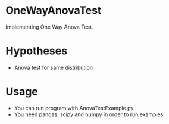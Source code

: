 # OneWayAnovaTest
Implementing One Way Anova Test.

# Hypotheses
- Anova test for same distribution

# Usage
- You can run program with AnovaTestExample.py.
- You need pandas, scipy and numpy in order to run examples
